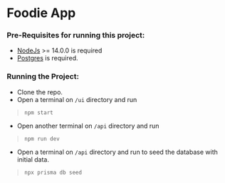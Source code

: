 # Foodie App

### Pre-Requisites for running this project:
- [NodeJs](https://nodejs.org/en/) >= 14.0.0 is required
- [Postgres](https://www.postgresql.org/download/) is required.


### Running the Project:
- Clone the repo.
- Open a terminal on `/ui` directory and run
 > ```npm start```
- Open another terminal on `/api` directory and run 
 > ```npm run dev```
- Open a terminal on `/api` directory and run to seed the database with initial data.
 > ```npx prisma db seed```

